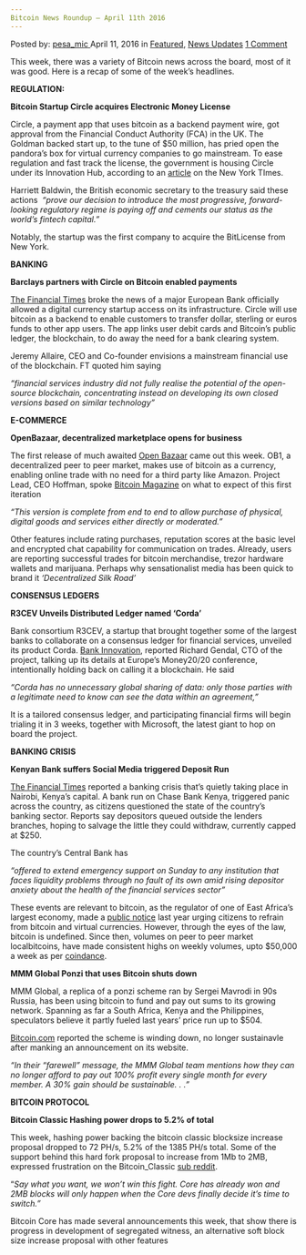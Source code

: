 ```yaml
---
Bitcoin News Roundup – April 11th 2016
---
```

<article class="post-listing post-13694 post type-post status-publish format-standard has-post-thumbnail hentry category-deepdot-news category-news-updates tag-11th tag-3336 tag-april tag-bitcoin tag-news tag-roundup">
    <div class="post-inner">
        <span>Posted by: <a href="https://www.deepdotweb.com/author/pesa_mic/" title="">pesa_mic </a></span>
    <span>April 11, 2016</span>
    <span>in <a href="https://www.deepdotweb.com/category/deepdot-news/" rel="category tag">Featured</a>, <a href="https://www.deepdotweb.com/category/news-updates/" rel="category tag">News Updates</a></span>
    <span><a href="https://www.deepdotweb.com/2016/04/11/bitcoin-news-roundup-april-11th-2016/#comments">1 Comment</a></span>
    </p>
    <div class="clear"></div>
    <div class="entry">
    <p>This week, there was a variety of Bitcoin news across the board, most of it was good. Here is a recap of some of the week’s headlines.<strong><br/>
    </strong></p>
    <p><strong>REGULATION:</strong></p>
    <p><strong>Bitcoin Startup Circle acquires Electronic Money License</strong></p>
    <p>Circle, a payment app that uses bitcoin as a backend payment wire, got approval from the Financial Conduct Authority (FCA) in the UK. The Goldman backed start up, to the tune of $50 million, has pried open the pandora’s box for virtual currency companies to go mainstream. To ease regulation and fast track the license, the government is housing Circle under its Innovation Hub, according to an <a href="http://www.nytimes.com/2016/04/06/business/dealbook/bitcoin-start-up-gets-an-electronic-money-license-in-britain.html">article</a> on the New York TImes.</p>
    <p>Harriett Baldwin, the British economic secretary to the treasury said these actions  <em>“prove our decision to introduce the most progressive, forward-looking regulatory regime is paying off and cements our status as the world’s fintech capital.”</em></p>
    <p>Notably, the startup was the first company to acquire the BitLicense from New York.</p>
    <p><strong>BANKING</strong></p>
    <p><strong>Barclays partners with Circle on Bitcoin enabled payments</strong></p>
    <p><a href="https://twitter.com/FinancialTimes/status/717563465766998017">The Financial Times</a> broke the news of a major European Bank officially allowed a digital currency startup access on its infrastructure. Circle will use bitcoin as a backend to enable customers to transfer dollar, sterling or euros funds to other app users. The app links user debit cards and Bitcoin’s public ledger, the blockchain, to do away the need for a bank clearing system.</p>
    <p>Jeremy Allaire, CEO and Co-founder envisions a mainstream financial use of the blockchain. FT quoted him saying</p>
    <p><em>“financial services industry did not fully realise the potential of the open-source blockchain, concentrating instead on developing its own closed versions based on similar technology”</em></p>
    <p><strong>E-COMMERCE</strong></p>
    <p><strong>OpenBazaar, decentralized marketplace opens for business</strong></p>
    <p>The first release of much awaited <a href="https://www.deepdotweb.com/2014/06/23/openbazaar-a-decentralized-alternative/">Open Bazaar</a> came out this week. OB1, a decentralized peer to peer market, makes use of bitcoin as a currency, enabling online trade with no need for a third party like Amazon. Project Lead, CEO Hoffman, spoke <a href="https://bitcoinmagazine.com/articles/openbazaar-released-decentralized-bitcoin-marketplace-now-live-and-ready-for-business-1459793756">Bitcoin Magazine</a> on what to expect of this first iteration</p>
    <p><em>“This version is complete from end to end to allow purchase of physical, digital goods and services either directly or moderated.” </em></p>
    <p>Other features include rating purchases, reputation scores at the basic level and encrypted chat capability for communication on trades. Already, users are reporting successful trades for bitcoin merchandise, trezor hardware wallets and marijuana. Perhaps why sensationalist media has been quick to brand it <em>‘Decentralized Silk Road’</em></p>
    <p><strong>CONSENSUS LEDGERS</strong></p>
    <p><strong>R3CEV Unveils Distributed Ledger named ‘Corda’</strong></p>
    <p>Bank consortium R3CEV, a startup that brought together some of the largest banks to collaborate on a consensus ledger for financial services, unveiled its product Corda. <a href="http://bankinnovation.net/2016/04/r3cev-unveils-corda-its-distributed-ledger-product/">Bank Innovation</a>, reported Richard Gendal, CTO of the project, talking up its details at Europe’s Money20/20 conference, intentionally holding back on calling it a blockchain. He said</p>
    <p><em>“Corda has no unnecessary global sharing of data: only those parties with a legitimate need to know can see the data within an agreement,” </em></p>
    <p>It is a tailored consensus ledger, and participating financial firms will begin trialing it in 3 weeks, together with Microsoft, the latest giant to hop on board the project.</p>
    <p><strong>BANKING CRISIS</strong></p>
    <p><strong>Kenyan Bank suffers Social Media triggered Deposit Run  </strong></p>
    <p><a href="http://www.ft.com/intl/cms/s/0/82a417f0-ff12-11e5-9cc4-27926f2b110c.html?ftcamp=published_links%2Frss%2Fcompanies_banks%2Ffeed%2F%2Fproduct">The Financial Times</a> reported a banking crisis that’s quietly taking place in Nairobi, Kenya’s capital. A bank run on Chase Bank Kenya, triggered panic across the country, as citizens questioned the state of the country’s banking sector. Reports say depositors queued outside the lenders branches, hoping to salvage the little they could withdraw, currently capped at $250.</p>
    <p>The country’s Central Bank has</p>
    <p><em>“offered to extend emergency support on Sunday to any institution that faces liquidity problems through no fault of its own amid rising depositor anxiety about the health of the financial services sector”</em></p>
    <p>These events are relevant to bitcoin, as the regulator of one of East Africa’s largest economy, made a <a href="https://www.centralbank.go.ke/index.php/news/464-public-on-virtual-currencies-such-as-bitcoin">public notice</a> last year urging citizens to refrain from bitcoin and virtual currencies. However, through the eyes of the law, bitcoin is undefined. Since then, volumes on peer to peer market localbitcoins, have made consistent highs on weekly volumes, upto $50,000 a week as per <a href="https://coin.dance/volume/localbitcoins/KES">coindance</a>.</p>
    <p><strong>MMM Global Ponzi that uses Bitcoin shuts down</strong></p>
    <p>MMM Global, a replica of a ponzi scheme ran by Sergei Mavrodi in 90s Russia, has been using bitcoin to fund and pay out sums to its growing network. Spanning as far a South Africa, Kenya and the Philippines, speculators believe it partly fueled last years’ price run up to $504.</p>
    <p><a href="https://news.bitcoin.com/mmm-global-cant-sustain-bitcoin-scheme/">Bitcoin.com</a> reported the scheme is winding down, no longer sustainavle after manking an announcement on its website.</p>
    <p><em>“In their “farewell” message, the MMM Global team mentions how they can no longer afford to pay out 100% profit every single month for every member. A 30% gain should be sustainable. . .”</em></p>
    <p><strong>BITCOIN PROTOCOL</strong></p>
    <p><strong>Bitcoin Classic Hashing power drops to 5.2% of total</strong></p>
    <p>This week, hashing power backing the bitcoin classic blocksize increase proposal dropped to 72 PH/s, 5.2% of the 1385 PH/s total. Some of the support behind this hard fork proposal to increase from 1Mb to 2MB, expressed frustration on the Bitcoin_Classic <a href="https://www.reddit.com/r/Bitcoin_Classic/comments/4e4nhp/were_officially_back_to_under_5/">sub reddit</a>.</p>
    <p>“<em>Say what you want, we won&#8217;t win this fight. Core has already won and 2MB blocks will only happen when the Core devs finally decide it&#8217;s time to switch.”</em></p>
    <p>Bitcoin Core has made several announcements this week, that show there is progress in development of segregated witness, an alternative soft block size increase proposal with other features</p>
    </div>
    <span style="display:none"><a href="https://www.deepdotweb.com/tag/11th/" rel="tag">11th</a> <a href="https://www.deepdotweb.com/tag/2016/" rel="tag">2016</a> <a href="https://www.deepdotweb.com/tag/april/" rel="tag">april</a> <a href="https://www.deepdotweb.com/tag/bitcoin/" rel="tag">bitcoin</a> <a href="https://www.deepdotweb.com/tag/news/" rel="tag">news</a> <a href="https://www.deepdotweb.com/tag/roundup/" rel="tag">roundup</a></span> <span style="display:none" class="updated">2016-04-11</span>
    <div style="display:none" class="vcard author" itemprop="author" itemscope itemtype="http://schema.org/Person"><strong class="fn" itemprop="name"><a href="https://www.deepdotweb.com/author/pesa_mic/" title="Posts by pesa_mic" rel="author">pesa_mic</a></strong></div>
    </div>
</article>

